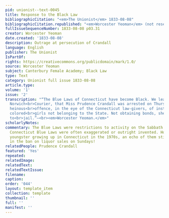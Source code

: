 ```yaml
---
pid: unionist--text-0045
title: Response to the Black Law
bibliographicCitation: "<em>The Unionist</em> 1833-08-08"
bibliographicCitation.republished: "<em>Worcester Yeoman</em> (not researched)"
fullIssueSequenceNumber: 1833-08-08 p03.31
creator: Worcester Yeoman
date.created: '1833-08-08'
description: Outrage at persecution of Crandall
language: English
publisher: The Unionist
IsPartOf: 
rights: https://creativecommons.org/publicdomain/mark/1.0/
source: Worcester Yeoman
subject: Canterbury Female Academy; Black Law
type: Text
category: Unionist full issue 1833-08-08
article.type: 
volume: '1'
issue: '2'
transcription: "“The Blue Laws of Connecticut have become Black. We learn from the
  Norwich<br>Courier, that Miss Prudence Crandall was arrested on Thursday for the
  heinous<br>offence, in the eye of the Connecticut law-givers, of instructing a few
  colored<br>girls not belonging to the State. Not obtaining bonds, she was committed
  to<br>jail.”—<br><em>Worcester Yeoman.</em>"
scholarlyNotes: 
commentary: The Blue Laws were restrictions to activity on the Sabbath. Lists of the
  Connecticut Blue Laws were often exaggerated or outright invented. However, as a
  youngster growing up in Connecticut in the 1970s, an echo of them still existed
  in the ban on liquor sales on Sundays!
relatedPeople: Prudence Crandall
featured: 'Yes'
repeated: 
relatedImage: 
relatedText: 
relatedTextIssue: 
filename: 
caption: 
order: '044'
layout: template_item
collection: template
thumbnail: ''
full: ''
manifest: ''
---
```

